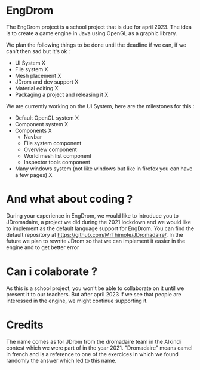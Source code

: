 # EngDrom

The EngDrom project is a school project that is due for april 2023. The idea is to create a game engine in Java using OpenGL as a graphic library.

We plan the following things to be done until the deadline if we can, if we can't then sad but it's ok :
 - UI System X
 - File system X
 - Mesh placement X
 - JDrom and dev support X
 - Material editing X
 - Packaging a project and releasing it X

We are currently working on the UI System, here are the milestones for this :
 - Default OpenGL system X
 - Component system X
 - Components X
   - Navbar
   - File system component
   - Overview component
   - World mesh list component
   - Inspector tools component
 - Many windows system (not like windows but like in firefox you can have a few pages) X

# And what about coding ?

During your experience in EngDrom, we would like to introduce you to JDromadaire, a project we did during the 2021 lockdown and we would like to implement as the default language support for EngDrom. You can find the default repository at https://github.com/MrThimote/JDromadaire/. In the future we plan to rewrite JDrom so that we can implement it easier in the engine and to get better error

# Can i colaborate ?

As this is a school project, you won't be able to collaborate on it until we present it to our teachers. But after april 2023 if we see that people are interessed in the engine, we might continue supporting it.

# Credits

The name comes as for JDrom from the dromadaire team in the Alkindi contest which we were part of in the year 2021. "Dromadaire" means camel in french and is a reference to one of the exercices in which we found randomly the answer which led to this name.
